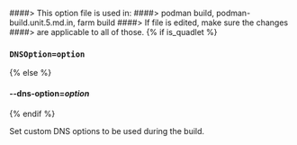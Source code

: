 ####> This option file is used in:
####>   podman build, podman-build.unit.5.md.in, farm build
####> If file is edited, make sure the changes
####> are applicable to all of those.
{% if is_quadlet %}
### `DNSOption=option`
{% else %}
#### **--dns-option**=*option*
{% endif %}

Set custom DNS options to be used during the build.
